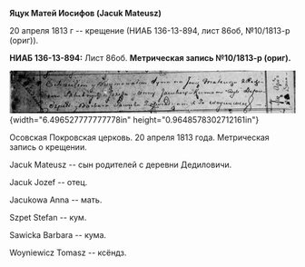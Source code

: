 **Яцук Матей Иосифов (Jacuk Mateusz)**

20 апреля 1813 г -- крещение (НИАБ 136-13-894, лист 86об, №10/1813-р
(ориг)).

**НИАБ 136-13-894:** Лист 86об. **Метрическая запись №10/1813-р
(ориг).**

![](./media/b29f4683e56ed6e823374b9e1acf55acbdfdbd03.png){width="6.496527777777778in"
height="0.9648578302712161in"}

Осовская Покровская церковь. 20 апреля 1813 года. Метрическая запись о
крещении.

Jacuk Mateusz -- сын родителей с деревни Дедиловичи.

Jacuk Jozef -- отец.

Jacukowa Anna -- мать.

Szpet Stefan -- кум.

Sawicka Barbara -- кума.

Woyniewicz Tomasz -- ксёндз.
